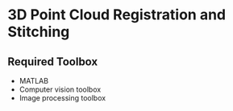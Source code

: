 # 3D Point Cloud Registration and Stitching

## Required Toolbox
- MATLAB
- Computer vision toolbox
- Image processing toolbox